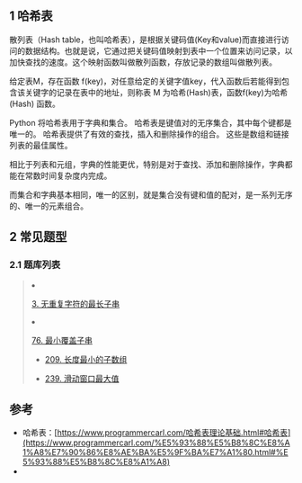 ## 1 哈希表

散列表（Hash table，也叫哈希表），是根据关键码值(Key和value)而直接进行访问的数据结构。也就是说，它通过把关键码值映射到表中一个位置来访问记录，以加快查找的速度。这个映射函数叫做散列函数，存放记录的数组叫做散列表。

给定表M，存在函数 f(key)，对任意给定的关键字值key，代入函数后若能得到包含该关键字的记录在表中的地址，则称表 M 为哈希(Hash)表，函数f(key)为哈希(Hash) 函数。

Python 将哈希表用于字典和集合。 哈希表是键值对的无序集合，其中每个键都是唯一的。 哈希表提供了有效的查找，插入和删除操作的组合。 这些是数组和链接列表的最佳属性。

相比于列表和元组，字典的性能更优，特别是对于查找、添加和删除操作，字典都能在常数时间复杂度内完成。

而集合和字典基本相同，唯一的区别，就是集合没有键和值的配对，是一系列无序的、唯一的元素组合。


## 2 常见题型
### 2.1 题库列表

<blockquote> 
<li><p><a href="https://leetcode.cn/problems/longest-substring-without-repeating-characters/" target="_blank">3. 无重复字符的最长子串</a></p></li>
<li><p><a href="https://leetcode.cn/problems/minimum-window-substring/" target="_blank">76. 最小覆盖子串</a></p></li>
<ul><li><p><a href="https://leetcode-cn.com/problems/minimum-size-subarray-sum/" target="_blank">209. 长度最小的子数组</a></p></li>
<li><p><a href="https://leetcode.cn/problems/sliding-window-maximum/" target="_blank">239. 滑动窗口最大值</a></p></li>
</ul></blockquote> 



## 参考
- 哈希表：[https://www.programmercarl.com/哈希表理论基础.html#哈希表](https://www.programmercarl.com/%E5%93%88%E5%B8%8C%E8%A1%A8%E7%90%86%E8%AE%BA%E5%9F%BA%E7%A1%80.html#%E5%93%88%E5%B8%8C%E8%A1%A8)
- 